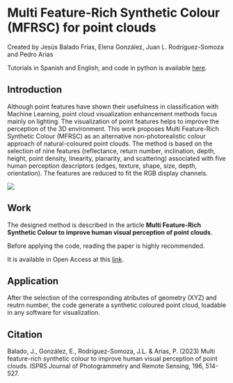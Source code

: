 # Multi Feature-Rich Synthetic Colour (MFRSC) for point clouds

Created by Jesús Balado Frías, Elena González, Juan L. Rodríguez-Somoza and Pedro Arias

Tutorials in Spanish and English, and code in python is available [here](https://github.com/jbalado/Tutorial-MFRSC).

## Introduction

Although point features have shown their usefulness in classification with Machine Learning, point cloud visualization enhancement methods focus mainly on lighting. The visualization of point features helps to improve the perception of the 3D environment. This work proposes Multi Feature-Rich Synthetic Colour (MFRSC) as an alternative non-photorealistic colour approach of natural-coloured point clouds. The method is based on the selection of nine features (reflectance, return number, inclination, depth, height, point density, linearity, planarity, and scattering) associated with five human perception descriptors (edges, texture, shape, size, depth, orientation). The features are reduced to fit the RGB display channels. 

![](https://i.imgur.com/T3o1mXo.jpeg)

## Work

The designed method is described in the article ****Multi Feature-Rich Synthetic Colour to improve human visual perception of point clouds****.

Before applying the code, reading the paper is highly recommended.

It is available in Open Access at this [link](https://doi.org/10.1016/j.isprsjprs.2023.01.019).


## Application
After the selection of the corresponding atributes of geometry (XYZ) and reutrn number, the code generate a synthetic coloured point cloud, loadable in any software for visualization.

## Citation
Balado, J., González, E., Rodríguez-Somoza, J.L. & Arias, P. (2023) Multi feature-rich synthetic colour to improve human visual perception of
point clouds. ISPRS Journal of Photogrammetry and Remote Sensing, 196, 514-527.
